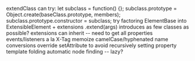 extendClass can try:
  let subclass = function() {};
  subclass.prototype = Object.create(baseClass.prototype, members);
  subclass.prototype.constructor = subclass;
try factoring ElementBase into ExtensibleElement + extensions
.extend(args) introduces as few classes as possible?
extensions can inherit -- need to get all properties
events/listeners a la X-Tag
memoize camelCase/hyphenated name conversions
override setAttribute to avoid recursively setting property
template folding
automatic node finding -- lazy?
